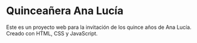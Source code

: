 # Quinceañera Ana Lucía
Este es un proyecto web para la invitación de los quince años de Ana Lucía. Creado con HTML, CSS y JavaScript.
